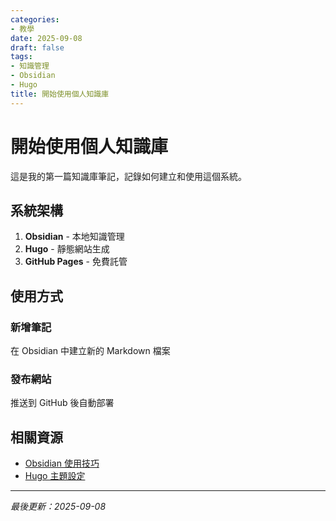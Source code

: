 ```yaml
---
categories:
- 教學
date: 2025-09-08
draft: false
tags:
- 知識管理
- Obsidian
- Hugo
title: 開始使用個人知識庫
---
```


# 開始使用個人知識庫

這是我的第一篇知識庫筆記，記錄如何建立和使用這個系統。

## 系統架構

1. **Obsidian** - 本地知識管理
2. **Hugo** - 靜態網站生成
3. **GitHub Pages** - 免費託管

## 使用方式

### 新增筆記
在 Obsidian 中建立新的 Markdown 檔案

### 發布網站
推送到 GitHub 後自動部署

## 相關資源
- [Obsidian 使用技巧](/posts/obsidian-使用技巧/)
- [Hugo 主題設定](/posts/hugo-主題設定/)

---
*最後更新：2025-09-08*